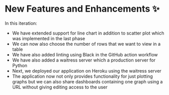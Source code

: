 # New Features and Enhancements ✨

In this iteration: 
* We have extended support for line chart in addition to scatter plot which was implemented in the last phase
* We can now also choose the number of rows that we want to view in a table
* We have also added linting using Black in the GitHub action workflow
* We have also added a waitress server which a production server for Python
* Next, we deployed our application on Heroku using the waitress server
* The application now not only provides functionality for just plotting graphs but we can also share dashboards containing one graph using a URL without giving editing access to the user